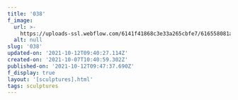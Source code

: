 ```yaml
---
title: '038'
f_image:
  url: >-
    https://uploads-ssl.webflow.com/6141f41868c3e33a265cbfe7/616558081ae3d80df375fc57_038.jpg
  alt: null
slug: '038'
updated-on: '2021-10-12T09:40:27.114Z'
created-on: '2021-10-07T10:40:59.302Z'
published-on: '2021-10-12T09:47:37.690Z'
f_display: true
layout: '[sculptures].html'
tags: sculptures
---
```



